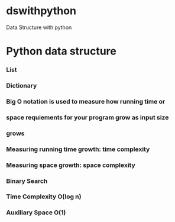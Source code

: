 # dswithpython
Data Structure with python

# Python data structure
### List
### Dictionary

### Big O notation is used to measure how running time or
### space requiements for your program grow as input size
### grows

### Measuring running time growth: time complexity
### Measuring space growth: space complexity


### Binary Search
### Time Complexity O(log n)
### Auxiliary Space O(1)